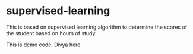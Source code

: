 # supervised-learning

This is based on supervised learning algorithm to determine the scores of the student based on hours of study.

This is demo code. 
Divya here.
